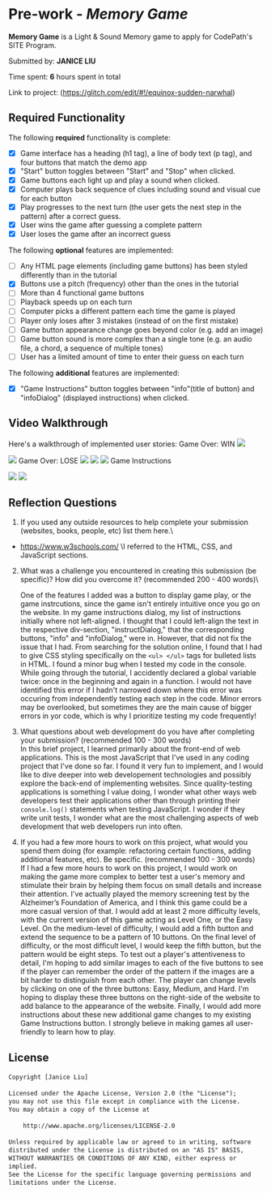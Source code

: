 # Pre-work - _Memory Game_

**Memory Game** is a Light & Sound Memory game to apply for CodePath's SITE Program.

Submitted by: **JANICE LIU**

Time spent: **6** hours spent in total

Link to project: (https://glitch.com/edit/#!/equinox-sudden-narwhal)

## Required Functionality

The following **required** functionality is complete:

- [x] Game interface has a heading (h1 tag), a line of body text (p tag), and four buttons that match the demo app
- [x] "Start" button toggles between "Start" and "Stop" when clicked.
- [x] Game buttons each light up and play a sound when clicked.
- [x] Computer plays back sequence of clues including sound and visual cue for each button
- [x] Play progresses to the next turn (the user gets the next step in the pattern) after a correct guess.
- [x] User wins the game after guessing a complete pattern
- [x] User loses the game after an incorrect guess

The following **optional** features are implemented:

- [ ] Any HTML page elements (including game buttons) has been styled differently than in the tutorial
- [x] Buttons use a pitch (frequency) other than the ones in the tutorial
- [ ] More than 4 functional game buttons
- [ ] Playback speeds up on each turn
- [ ] Computer picks a different pattern each time the game is played
- [ ] Player only loses after 3 mistakes (instead of on the first mistake)
- [ ] Game button appearance change goes beyond color (e.g. add an image)
- [ ] Game button sound is more complex than a single tone (e.g. an audio file, a chord, a sequence of multiple tones)
- [ ] User has a limited amount of time to enter their guess on each turn

The following **additional** features are implemented:

- [x] "Game Instructions" button toggles between "info"(title of button) and "infoDialog" (displayed instructions) when clicked.

## Video Walkthrough

Here's a walkthrough of implemented user stories:
Game Over: WIN
![](<img src='https://cdn.glitch.com/639e4624-cbc7-4f7d-8d14-c597e5f39951%2Fplayerwins.gif?v=1616629695087' title="player wins" alt='player wins video walkthrough'/>)

![]('https://github.com/liujanice/light-and-sound-memory-game/blob/main/playerwins.gif')
Game Over: LOSE
![]('playerloses.gif')
![]('https://github.com/liujanice/light-and-sound-memory-game/blob/main/playerloses.gif')
![](<img src='playerloses.gif' title="player loses" alt='player loses video walkthrough'/>)
Game Instructions

![]('https://github.com/liujanice/light-and-sound-memory-game/blob/main/gameinstructions.gif')
![](<img src='gameinstructions.gif' title="display game instructions" alt='game info video walkthrough'/>)

## Reflection Questions

1. If you used any outside resources to help complete your submission (websites, books, people, etc) list them here.\

- https://www.w3schools.com/
  \I referred to the HTML, CSS, and JavaScript sections.

2. What was a challenge you encountered in creating this submission (be specific)? How did you overcome it? (recommended 200 - 400 words)\

   One of the features I added was a button to display game play, or the game instrcutions, since the game isn't entirely intuitive once you go on the website.
   In my game instructions dialog, my list of instructions initially where not left-aligned. I thought that I could left-align the text
   in the respective div-section, "instructDialog," that the corresponding buttons, "info" and "infoDialog," were in. However, that did not fix the issue that I had.
   From searching for the solution online, I found that I had to give CSS styling specifically on the `<ul> </ul>` tags for bulleted lists in HTML.
   I found a minor bug when I tested my code in the console. While going through the tutorial, I accidently declared a global variable twice: once in the beginning and again in a function.
   I would not have identified this error if I hadn't narrowed down where this error was occuring from independently testing each step in the code. Minor errors may be overlooked, but sometimes they are the main cause of bigger errors in yor code, which is why I prioritize testing my code frequently!

3. What questions about web development do you have after completing your submission? (recommended 100 - 300 words)\
   In this brief project, I learned primarily about the front-end of web applications. This is the most JavaScript that I've used in any coding project that I've done so far. I found it very fun to implement, and
   I would like to dive deeper into web developement technologies and possibly explore the back-end of implementing websites. Since quality-testing applications is something I value doing, I wonder what other ways
   web developers test their applications other than through printing their `console.log()` statements when testing JavaScript. I wonder if they write unit tests, I wonder what are the most challenging aspects of web development that web developers run into often.

4. If you had a few more hours to work on this project, what would you spend them doing (for example: refactoring certain functions, adding additional features, etc). Be specific. (recommended 100 - 300 words)\
   If I had a few more hours to work on this project, I would work on making the game more complex to better test a user's memory and stimulate their brain by helping them focus on small details and increase their attention. I've actually played the memory screening test by the Alzheimer’s Foundation of America, and I think this game could be a more casual version of that. I would add at least 2 more difficulty levels, with the
   current version of this game acting as Level One, or the Easy Level. On the medium-level of difficulty, I would add a fifth button and extend the sequence to be a pattern of 10 buttons.
   On the final level of difficulty, or the most difficult level, I would keep the fifth button, but the pattern would be eight steps. To test out a player's attentiveness to detail, I'm hoping to add similar images to each of the five buttons to see if the player can remember the order of the pattern if the images are a bit harder to distinguish from each other.
   The player can change levels by clicking on one of the three buttons: Easy, Medium, and Hard. I'm hoping to display these three buttons on the right-side of the website to add balance to the appearance of the website.
   Finally, I would add more instructions about these new additional game changes to my existing Game Instructions button. I strongly believe in making games all user-friendly to learn how to play.

## License

    Copyright [Janice Liu]

    Licensed under the Apache License, Version 2.0 (the "License");
    you may not use this file except in compliance with the License.
    You may obtain a copy of the License at

        http://www.apache.org/licenses/LICENSE-2.0

    Unless required by applicable law or agreed to in writing, software
    distributed under the License is distributed on an "AS IS" BASIS,
    WITHOUT WARRANTIES OR CONDITIONS OF ANY KIND, either express or implied.
    See the License for the specific language governing permissions and
    limitations under the License.
